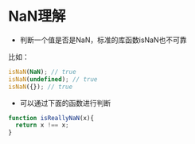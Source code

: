 NaN理解
===

- 判断一个值是否是NaN，标准的库函数isNaN也不可靠

比如：

```javascript
isNaN(NaN); // true
isNaN(undefined); // true
isNaN({}); // true
```

- 可以通过下面的函数进行判断

```javascript
function isReallyNaN(x){
  return x !== x;
}
```